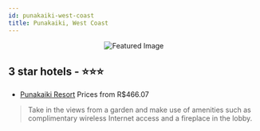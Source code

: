 ```yaml
---
id: punakaiki-west-coast
title: Punakaiki, West Coast
---
```


<center><img src="https://i.travelapi.com/hotels/1000000/990000/982500/982476/eb81876a_z.jpg" alt="Featured Image" /></center>


##  3 star hotels - ⭐️⭐️⭐️

-    [Punakaiki Resort](https://us.hurb.com/hotels/punakaiki/punakaiki-resort-JNP-JP819817?cmp=18055) Prices from R$466.07
   > Take in the views from a garden and make use of amenities such as complimentary wireless Internet access and a fireplace in the lobby.
